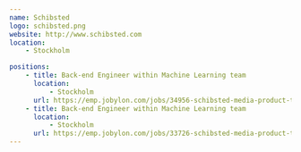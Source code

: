 ```yaml
---
name: Schibsted
logo: schibsted.png
website: http://www.schibsted.com
location:
    - Stockholm

positions:
    - title: Back-end Engineer within Machine Learning team
      location:
          - Stockholm
      url: https://emp.jobylon.com/jobs/34956-schibsted-media-product-tech-back-end-engineer-within-machine-learning-team/
    - title: Back-end Engineer within Machine Learning team
      location:
          - Stockholm
      url: https://emp.jobylon.com/jobs/33726-schibsted-media-product-tech-machine-learning-engineer/
---
```

